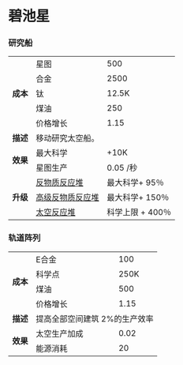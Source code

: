 # 碧池星
### 研究船
<table>
<tbody>
<tr>
<td rowspan="5">
<strong>
成本
</strong>
</td>
<td>
星图
</td>
<td>
500
</td>
</tr>
<tr>
<td>
合金
</td>
<td>
2500
</td>
</tr>
<tr>
<td>
钛
</td>
<td>
12.5K
</td>
</tr>
<tr>
<td>
煤油
</td>
<td>
250
</td>
</tr>
<tr>
<td>
价格增长
</td>
<td>
1.15
</td>
</tr>
<tr>
<td>
<strong>
描述
</strong>
</td>
<td colspan="2">
移动研究太空船。
</td>
</tr>
<tr>
<td rowspan="2">
<strong>
效果
</strong>
</td>
<td>
最大科学
</td>
<td>
+10K
</td>
</tr>
<tr>
<td>
星图生产
</td>
<td>
0.05 /秒
</td>
</tr>
<tr>
<td rowspan="3">
<strong>
升级
</strong>
</td>
<td>
<a href="#workshop#Antimatter_Reactors">
反物质反应堆
</a>
</td>
<td>
最大科学+ 95％
</td>
</tr>
<tr>
<td>
<a href="#workshop#Advanced_AM_Reactors">
高级反物质反应堆
</a>
</td>
<td>
最大科学+ 150％
</td>
</tr>
<tr>
<td>
<a href="#workshop#Void_Reactors">
太空反应堆
</a>
</td>
<td>
科学上限 + 400％
</td>
</tr>
</tbody>
</table>

### 轨道阵列
<table>
<tbody>
<tr>
<td rowspan="4">
<strong>
成本
</strong>
</td>
<td>
E合金
</td>
<td>
100
</td>
</tr>
<tr>
<td>
科学点
</td>
<td>
250K
</td>
</tr>
<tr>
<td>
煤油
</td>
<td>
500
</td>
</tr>
<tr>
<td>
价格增长
</td>
<td>
1.15
</td>
</tr>
<tr>
<td>
<strong>
描述
</strong>
</td>
<td colspan="2">
提高全部空间建筑 2%的生产效率
</td>
</tr>
<tr>
<td rowspan="2">
<strong>
效果
</strong>
</td>
<td>
太空生产加成
</td>
<td>
0.02
</td>
</tr>
<tr>
<td>
能源消耗
</td>
<td>
20
</td>
</tr>
</tbody>
</table>
